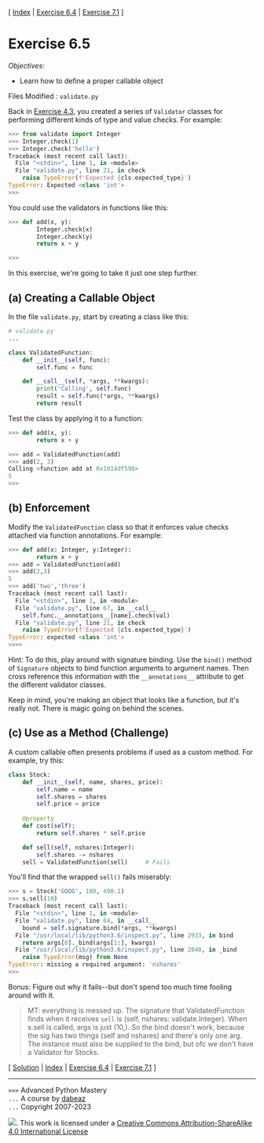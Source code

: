 \[ [Index](index.md) | [Exercise 6.4](ex6_4.md) | [Exercise 7.1](ex7_1.md) \]

# Exercise 6.5

*Objectives:*

- Learn how to define a proper callable object

Files Modified :  `validate.py`

Back in [Exercise 4.3](ex4_3.md), you created a series of `Validator` classes
for performing different kinds of type and value checks.  For example:

```python
>>> from validate import Integer
>>> Integer.check(1)
>>> Integer.check('hello')
Traceback (most recent call last):
  File "<stdin>", line 1, in <module>
  File "validate.py", line 21, in check
    raise TypeError(f'Expected {cls.expected_type}')
TypeError: Expected <class 'int'>
>>>
```

You could use the validators in functions like this:

```python
>>> def add(x, y):
        Integer.check(x)
        Integer.check(y)
        return x + y

>>>
```

In this exercise, we're going to take it just one step further. 

## (a) Creating a Callable Object

In the file `validate.py`, start by creating a class like this:

```python
# validate.py
...

class ValidatedFunction:
    def __init__(self, func):
        self.func = func

    def __call__(self, *args, **kwargs):
        print('Calling', self.func)
        result = self.func(*args, **kwargs)
        return result
```

Test the class by applying it to a function:

```python
>>> def add(x, y):
        return x + y

>>> add = ValidatedFunction(add)
>>> add(2, 3)
Calling <function add at 0x1014df598>
5
>>>
```

## (b) Enforcement

Modify the `ValidatedFunction` class so that it enforces value checks
attached via function annotations.  For example:

```python
>>> def add(x: Integer, y:Integer):
        return x + y
>>> add = ValidatedFunction(add)
>>> add(2,3)
5
>>> add('two','three')
Traceback (most recent call last):
  File "<stdin>", line 1, in <module>
  File "validate.py", line 67, in __call__
    self.func.__annotations__[name].check(val)
  File "validate.py", line 21, in check
    raise TypeError(f'Expected {cls.expected_type}')
TypeError: expected <class 'int'>
>>>>
```

Hint: To do this, play around with signature binding. Use the `bind()`
method of `Signature` objects to bind function arguments to argument
names.  Then cross reference this information with the
`__annotations__` attribute to get the different validator classes.

Keep in mind, you're making an object that looks like a function, but
it's really not.  There is magic going on behind the scenes.

## (c) Use as a Method (Challenge)

A custom callable often presents problems if used as a custom method.
For example, try this:

```python
class Stock:
    def __init__(self, name, shares, price):
        self.name = name
        self.shares = shares
        self.price = price
    
    @property
    def cost(self):
        return self.shares * self.price

    def sell(self, nshares:Integer):
        self.shares -= nshares
    sell = ValidatedFunction(sell)     # Fails
```

You'll find that the wrapped `sell()` fails miserably:

```python
>>> s = Stock('GOOG', 100, 490.1)
>>> s.sell(10)
Traceback (most recent call last):
  File "<stdin>", line 1, in <module>
  File "validate.py", line 64, in __call__
    bound = self.signature.bind(*args, **kwargs)
  File "/usr/local/lib/python3.6/inspect.py", line 2933, in bind
    return args[0]._bind(args[1:], kwargs)
  File "/usr/local/lib/python3.6/inspect.py", line 2848, in _bind
    raise TypeError(msg) from None
TypeError: missing a required argument: 'nshares'
>>> 
```

Bonus: Figure out why it fails--but don't spend too much time fooling around with it.

> MT: everything is messed up. The signature that ValidatedFunction finds when
> it receives `sell` is (self, nshares: validate.Integer). When s.sell is
> called, args is just (10,). So the bind doesn't work, because the sig has two
> things (self and nshares) and there's only one arg.  The instance must also be
> supplied to the bind, but ofc we don't have a Validator for Stocks.

\[ [Solution](soln6_5.md) | [Index](index.md) | [Exercise 6.4](ex6_4.md) | [Exercise 7.1](ex7_1.md) \]

----
`>>>` Advanced Python Mastery  
`...` A course by [dabeaz](https://www.dabeaz.com)  
`...` Copyright 2007-2023  

![](https://i.creativecommons.org/l/by-sa/4.0/88x31.png). This work is licensed under a [Creative Commons Attribution-ShareAlike 4.0 International License](http://creativecommons.org/licenses/by-sa/4.0/)
